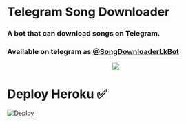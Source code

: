 # Telegram Song Downloader

### A bot that can download songs on Telegram.


### Available on telegram as [@SongDownloaderLkBot](https://t.me/SongDownloaderLkBot)

<p align="center">
  <img src="https://telegra.ph/file/591a30f3d0e67c0bbd2c6.jpg">
</p>

# Deploy Heroku ✅

[![Deploy](https://www.herokucdn.com/deploy/button.svg)](https://heroku.com/deploy?template=https://github.com/viharasenindu/UltimateSongDownloader/tree/main)

